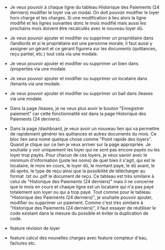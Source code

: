 - Je veux pouvoir à chaque ligne du tableau Historique des Paiements (24 derniers) modifier le loyer via un modal. On doit pouvoir modifier le loyer hors charge et les charges. Si une modification à lieu alors la ligne modifié et les lignes suivantes donc le mois modifié mais aussi les prochains mois doivent être recalculés avec le nouveau loyer dû.

- Je veux pouvoir ajouter et modifier ou supprimer un propriétaire dans /landlords et si le propriétaire est une personne morale, il faut aussi y assigner un gérant et ce gérant figurera sur les documents (quittances, reçu partiel, etc.) tout cela via une modale.

- Je veux pouvoir ajouter et modifier ou supprimer un bien dans /properties via une modale.

- Je veux pouvoir ajouter et modifier ou supprimer un locataire dans /tenants via une modale.

- Je veux pouvoir ajouter et modifier ou supprimer un bail dans /leases via une modale.

- Dans la page /leases, je ne veux plus avoir le bouton "Enregistrer paiement" car cette fonctionnalité est dans la page Historique des Paiements (24 derniers).

- Dans la page /dashboard, je veux avoir un nouveau lien qui va permettre de rapidement générer les quittances et autres documents du mois. Ce bloc lien sera nomé quelque chose comme "Point rapide des loyers". Quand je clique sur ce lien je veux arriver sur la page appropriée. Je souhaite y voir uniquement les loyer qui ne sont pas encore payés ou les loyer trop payés. Pour chacun de ces loyers, je veux savoir avec le minimum d'information (juste les noms) de quel bien il s'agit, qui est le locataire, le mois en cours, le loyer dû, le montant payé, le dû avant, le dû après, le type de reçu ainsi que la possibilité de télécharger au format .txt ou .pdf le document de reçu. Ce tableau est très similaire à celui de "Historique des Paiements (24 derniers)" mais il ne concerne que le mois en cours et chaque ligne est un locataire qui n'a pas payé totalement son loyer ou qui a trop payé. Tout comme pour le tableau "Historique des Paiements (24 derniers)", je souhaite pouvoir ajouter, modifier ou supprimer un paiement. Comme c'est très similaire à "Historique des Paiements (24 derniers)", il faut essayer de réutiliser le code existant dans la mesure du possible et éviter la duplication de code.

- feature révision de loyer

- feature calcul des nouvelles charges avec feature compteur d'eau, factures etc.
